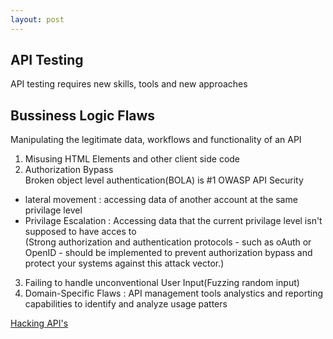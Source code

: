 ```yaml
---
layout: post
---
```


## API Testing

API testing requires new skills, tools and new approaches


## Bussiness Logic Flaws

Manipulating the legitimate data, workflows and functionality of an API

1. Misusing HTML Elements and other client side code 
2. Authorization Bypass </br>
Broken object level authentication(BOLA) is #1 OWASP API Security
* lateral movement : accessing data of another account at the same privilage level
* Privilage Escalation : Accessing data that the current privilage level isn't supposed to have acces to </br>
(Strong authorization and authentication protocols - such as oAuth or OpenID - should be implemented to prevent authorization bypass and protect your systems against this attack vector.)
3. Failing to handle unconventional User Input(Fuzzing random input)
4. Domain-Specific Flaws : API management tools analystics and reporting capabilities to identify and analyze usage patters


[Hacking API's](https://github.com/0xd4ngi/Hacking-APIs-Breaking-Web-Application-P-Breaking-Web-Application-Programming-Interfaces/blob/main/Corey%20Ball%20-%20Hacking%20APIs-No%20Starch%20Press%20(2022).pdf)